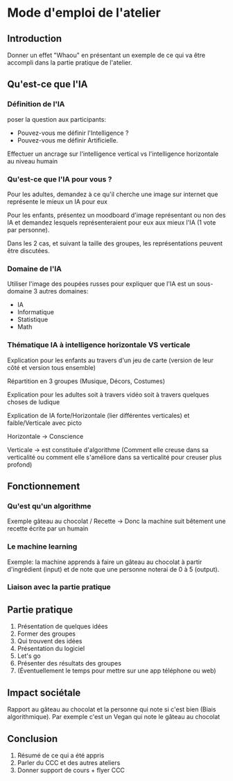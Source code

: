 # Mode d'emploi de l'atelier

## Introduction

Donner un effet "Whaou" en présentant un exemple de ce qui va être accompli dans la partie pratique de l'atelier.

## Qu'est-ce que l'IA

### Définition de l'IA

poser la question aux participants: 

- Pouvez-vous me définir l'Intelligence ?
- Pouvez-vous me définir Artificielle. 

Effectuer un ancrage sur l'intelligence vertical vs l'intelligence horizontale au niveau humain

### Qu'est-ce que l'IA pour vous ? 

Pour les adultes, demandez à ce qu'il cherche une image sur internet que représente le mieux un IA pour eux

Pour les enfants, présentez un moodboard d'image représentant ou non des IA et demandez lesquels représenteraient pour eux aux mieux l'IA (1 vote par personne). 

Dans les 2 cas, et suivant la taille des groupes, les représentations peuvent être discutées.

### Domaine de l'IA

Utiliser l'image des poupées russes pour expliquer que l'IA est un sous-domaine 3 autres domaines:

- IA
- Informatique
- Statistique
- Math

### Thématique IA à intelligence horizontale VS verticale

Explication pour les enfants au travers d'un jeu de carte (version de leur côté et version tous ensemble)

Répartition en 3 groupes (Musique, Décors, Costumes)

Explication pour les adultes soit à travers vidéo soit à travers quelques choses de ludique

Explication de IA forte/Horizontale (lier différentes verticales) et faible/Verticale avec picto

Horizontale → Conscience

Verticale → est constituée d'algorithme (Comment elle creuse dans sa verticalité ou comment elle s'améliore dans sa verticalité pour creuser plus profond)

## Fonctionnement
### Qu'est qu'un algorithme

Exemple gâteau au chocolat / Recette -> Donc la machine suit bêtement une recette écrite par un humain

### Le machine learning

Exemple: la machine apprends à faire un gâteau au chocolat à partir d'ingrédient (input) et de note que une personne noterai de 0 à 5 (output).

### Liaison avec la partie pratique



## Partie pratique

1. Présentation de quelques idées
2. Former des groupes
3. Qui trouvent des idées
4. Présentation du logiciel
5. Let's go
6. Présenter des résultats des groupes
7. (Éventuellement le temps pour mettre sur une app téléphone ou web)

## Impact sociétale

Rapport au gâteau au chocolat et la personne qui note si c'est bien (Biais algorithmique). Par exemple c'est un Vegan qui note le gâteau au chocolat

## Conclusion

1. Résumé de ce qui a été appris
2. Parler du CCC et des autres ateliers
3. Donner support de cours + flyer CCC